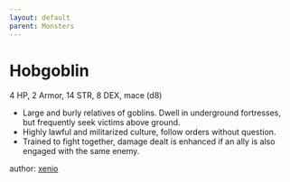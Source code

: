 ```yaml
---
layout: default
parent: Monsters
---
```

# Hobgoblin
4 HP, 2 Armor, 14 STR, 8 DEX, mace (d8)
- Large and burly relatives of goblins. Dwell in underground fortresses, but frequently seek victims above ground.
- Highly lawful and militarized culture, follow orders without question.
- Trained to fight together, damage dealt is enhanced if an ally is also engaged with the same enemy.

author: [xenio](https://xenioinabottle.blogspot.com)
